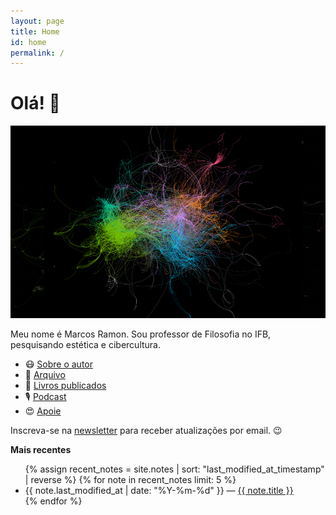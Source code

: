 ```yaml
---
layout: page
title: Home
id: home
permalink: /
---
```


# Olá! 🌱

![](/assets/images/gephi2.png)

Meu nome é Marcos Ramon. Sou professor de Filosofia no IFB, pesquisando estética e cibercultura.

- 😷 [Sobre o autor](https://marcosramon.net/sobre)
- 📂 [Arquivo](https://marcosramon.net/arquivo)
- 📘 [Livros publicados](https://marcosramon.net/livros) 
- 🎙️ [Podcast](https://open.spotify.com/show/1smphr2Sl3kHncMYB984rc?si=Ds7GV4oNQnGxsm-bxYvasA&nd=1)
- 😍 [Apoie](https://marcosramon.net/apoie)

Inscreva-se na [newsletter](https://marcosramon.substack.com/) para receber atualizações por email. 😉

<strong>Mais recentes</strong>

<ul>
  {% assign recent_notes = site.notes | sort: "last_modified_at_timestamp" | reverse %}
  {% for note in recent_notes limit: 5 %}
    <li>
      {{ note.last_modified_at | date: "%Y-%m-%d" }} — <a class="internal-link" href="{{ site.baseurl }}{{ note.url }}">{{ note.title }}</a>
    </li>
  {% endfor %}
</ul>

<style>
  .wrapper {
    max-width: 46em;
  }
</style>
